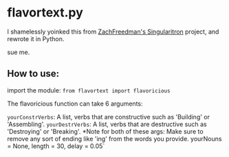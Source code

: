 # flavortext.py
I shamelessly yoinked this from [ZachFreedman's Singularitron](https://github.com/ZackFreedman/Singularitron) project, and rewrote it in Python.

sue me.

## How to use:
import the module:
`from flavortext import flavoricious`

The flavoricious function can take 6 arguments:

`yourConstrVerbs`: A list, verbs that are constructive such as 'Building' or 'Assembling'.
`yourDestrVerbs`: A list, verbs that are destructive such as 'Destroying' or 'Breaking'.
*Note for both of these args: Make sure to remove any sort of ending like 'ing' from the words you provide.
yourNouns = None,
length = 30,
delay = 0.05`